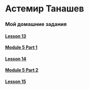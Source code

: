 

# Астемир Танашев
### Мой домашние задания
#### [Lesson 13](Axetike.github.io/lessen-13/app/ "Фигня на котору я потратил час")
#### [Module 5 Part 1](Axetike.github.io/lesson-14/app/ "Шапачка")
#### [Lesson 14](Axetike.github.io/Lesson_14/ "Подключение шрифтов")
#### [Module 5 Part 2](Axetike.github.io/Project/app "Подключение шрифтов")
#### [Lesson 15](Axetike.github.io/lessen-15/app/ "Псевдоклассы")
